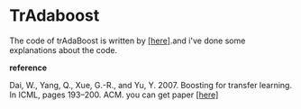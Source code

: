 TrAdaboost
=====

The code of trAdaBoost is written by [[here]](https://github.com/chenchiwei/tradaboost).and i've done some explanations about the code.

**reference**

Dai, W., Yang, Q., Xue, G.-R., and Yu, Y. 2007. Boosting for transfer learning. In ICML, pages 193–200. ACM. you can get paper [[here]](https://dl.acm.org/citation.cfm?id=1273521)

